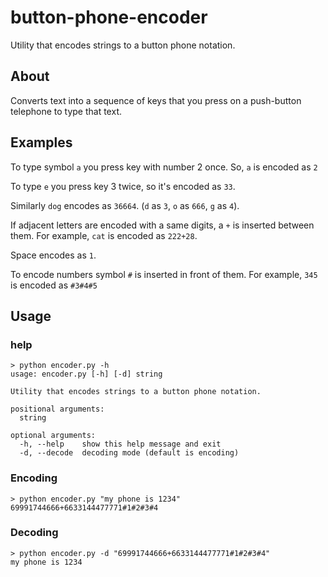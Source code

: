 # button-phone-encoder
Utility that encodes strings to a button phone notation.
## About
Converts text into a sequence of keys that you press on a push-button telephone to type that text.
## Examples
To type symbol `a` you press key with number 2 once. So, `a` is encoded as `2`

To type `e` you press key 3 twice, so it's encoded as `33`.

Similarly `dog` encodes as `36664`. (`d` as `3`, `o` as `666`, `g` as `4`).

If adjacent letters are encoded with a same digits, a `+` is inserted between them. For example, `cat` is encoded as `222+28`.

Space encodes as `1`.

To encode numbers symbol `#` is inserted in front of them. For example, `345` is encoded as `#3#4#5`
## Usage
### help
```shell
> python encoder.py -h
usage: encoder.py [-h] [-d] string

Utility that encodes strings to a button phone notation.

positional arguments:
  string

optional arguments:
  -h, --help    show this help message and exit
  -d, --decode  decoding mode (default is encoding)
```
### Encoding
```shell
> python encoder.py "my phone is 1234"
69991744666+6633144477771#1#2#3#4
```
### Decoding
```shell
> python encoder.py -d "69991744666+6633144477771#1#2#3#4"
my phone is 1234
```
